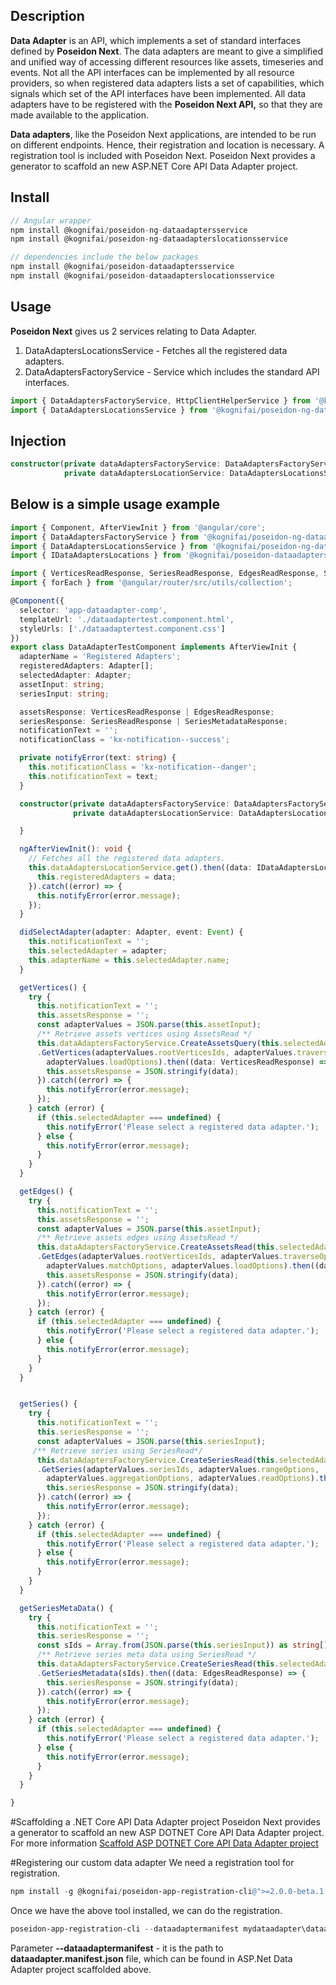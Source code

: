 ## Description

**Data Adapter** is an API, which implements a set of standard interfaces defined by **Poseidon Next**.  The data adapters are meant to give a simplified and unified way of accessing different resources like assets, timeseries and events.  Not all the API interfaces can be implemented by all resource providers, so when registered data adapters lists a set of capabilities, which signals which set of the API interfaces have been implemented.  All data adapters have to be registered with the **Poseidon Next API,** so that they are made available to the application.

**Data adapters**, like the Poseidon Next applications, are intended to be run on different endpoints. Hence, their registration and location is necessary.  A registration tool is included with Poseidon Next.  Poseidon Next provides a generator to scaffold an new ASP.NET Core API Data Adapter project.

## Install
```typescript
// Angular wrapper
npm install @kognifai/poseidon-ng-dataadaptersservice
npm install @kognifai/poseidon-ng-dataadapterslocationsservice

// dependencies include the below packages 
npm install @kognifai/poseidon-dataadaptersservice
npm install @kognifai/poseidon-dataadapterslocationsservice
```

## Usage
**Poseidon Next** gives us 2 services relating to Data Adapter.
1) DataAdaptersLocationsService - Fetches all the registered data adapters. 
2) DataAdaptersFactoryService - Service which includes the standard API interfaces. 

```typescript
import { DataAdaptersFactoryService, HttpClientHelperService } from '@kognifai/poseidon-ng-dataadaptersservice';
import { DataAdaptersLocationsService } from '@kognifai/poseidon-ng-dataadapterslocationsservice';
```
## Injection
```typescript
constructor(private dataAdaptersFactoryService: DataAdaptersFactoryService, 
            private dataAdaptersLocationService: DataAdaptersLocationsService) { }
```
## Below is a simple usage example

```typescript
import { Component, AfterViewInit } from '@angular/core';
import { DataAdaptersFactoryService } from '@kognifai/poseidon-ng-dataadaptersservice';
import { DataAdaptersLocationsService } from '@kognifai/poseidon-ng-dataadapterslocationsservice';
import { IDataAdaptersLocations } from '@kognifai/poseidon-dataadapterslocationsservice';

import { VerticesReadResponse, SeriesReadResponse, EdgesReadResponse, SeriesMetadataResponse } from '@kognifai/poseidon-dataadaptersservice';
import { forEach } from '@angular/router/src/utils/collection';

@Component({
  selector: 'app-dataadapter-comp',
  templateUrl: './dataadaptertest.component.html',
  styleUrls: ['./dataadaptertest.component.css']
})
export class DataAdapterTestComponent implements AfterViewInit {
  adapterName = 'Registered Adapters';
  registeredAdapters: Adapter[];
  selectedAdapter: Adapter;
  assetInput: string;
  seriesInput: string;

  assetsResponse: VerticesReadResponse | EdgesReadResponse;
  seriesResponse: SeriesReadResponse | SeriesMetadataResponse;
  notificationText = '';
  notificationClass = 'kx-notification--success';

  private notifyError(text: string) {
    this.notificationClass = 'kx-notification--danger';
    this.notificationText = text;
  }

  constructor(private dataAdaptersFactoryService: DataAdaptersFactoryService,
              private dataAdaptersLocationService: DataAdaptersLocationsService) {

  }

  ngAfterViewInit(): void {
    // Fetches all the registered data adapters.
    this.dataAdaptersLocationService.get().then((data: IDataAdaptersLocations[]) => {
      this.registeredAdapters = data;
    }).catch((error) => {
      this.notifyError(error.message);
    });
  }

  didSelectAdapter(adapter: Adapter, event: Event) {
    this.notificationText = '';
    this.selectedAdapter = adapter;
    this.adapterName = this.selectedAdapter.name;
  }

  getVertices() {
    try {
      this.notificationText = '';
      this.assetsResponse = '';
      const adapterValues = JSON.parse(this.assetInput);
      /** Retrieve assets vertices using AssetsRead */
      this.dataAdaptersFactoryService.CreateAssetsQuery(this.selectedAdapter.endpointUrl)
      .GetVertices(adapterValues.rootVerticesIds, adapterValues.traverseOptions, adapterValues.matchOptions,
        adapterValues.loadOptions).then((data: VerticesReadResponse) => {
        this.assetsResponse = JSON.stringify(data);
      }).catch((error) => {
        this.notifyError(error.message);
      });
    } catch (error) {
      if (this.selectedAdapter === undefined) {
        this.notifyError('Please select a registered data adapter.');
      } else {
        this.notifyError(error.message);
      }
    }
  }

  getEdges() {
    try {
      this.notificationText = '';
      this.assetsResponse = '';
      const adapterValues = JSON.parse(this.assetInput);
      /** Retrieve assets edges using AssetsRead */
      this.dataAdaptersFactoryService.CreateAssetsRead(this.selectedAdapter.endpointUrl)
      .GetEdges(adapterValues.rootVerticesIds, adapterValues.traverseOptions,
        adapterValues.matchOptions, adapterValues.loadOptions).then((data: EdgesReadResponse) => {
        this.assetsResponse = JSON.stringify(data);
      }).catch((error) => {
        this.notifyError(error.message);
      });
    } catch (error) {
      if (this.selectedAdapter === undefined) {
        this.notifyError('Please select a registered data adapter.');
      } else {
        this.notifyError(error.message);
      }
    }
  }


  getSeries() {
    try {
      this.notificationText = '';
      this.seriesResponse = '';
      const adapterValues = JSON.parse(this.seriesInput);
     /** Retrieve series using SeriesRead*/
      this.dataAdaptersFactoryService.CreateSeriesRead(this.selectedAdapter.endpointUrl)
      .GetSeries(adapterValues.seriesIds, adapterValues.rangeOptions,
        adapterValues.aggregationOptions, adapterValues.readOptions).then((data: SeriesReadResponse) => {
        this.seriesResponse = JSON.stringify(data);
      }).catch((error) => {
        this.notifyError(error.message);
      });
    } catch (error) {
      if (this.selectedAdapter === undefined) {
        this.notifyError('Please select a registered data adapter.');
      } else {
        this.notifyError(error.message);
      }
    }
  }

  getSeriesMetaData() {
    try {
      this.notificationText = '';
      this.seriesResponse = '';
      const sIds = Array.from(JSON.parse(this.seriesInput)) as string[];
      /** Retrieve series meta data using SeriesRead */
      this.dataAdaptersFactoryService.CreateSeriesRead(this.selectedAdapter.endpointUrl)
      .GetSeriesMetadata(sIds).then((data: EdgesReadResponse) => {
        this.seriesResponse = JSON.stringify(data);
      }).catch((error) => {
        this.notifyError(error.message);
      });
    } catch (error) {
      if (this.selectedAdapter === undefined) {
        this.notifyError('Please select a registered data adapter.');
      } else {
        this.notifyError(error.message);
      }
    }
  }

}

```
#Scaffolding a .NET Core API Data Adapter project
Poseidon Next provides a generator to scaffold an new ASP DOTNET Core API Data Adapter project.  
For more information [Scaffold ASP DOTNET Core API Data Adapter project](Poseidon%20Next%2FPublic%20documentation%2FGuides%2FCreating%20Poseidon%20Data%20Adapter%20project%20using%20Yeoman)

#Registering our custom data adapter
We need a registration tool for registration.
```powershell
npm install -g @kognifai/poseidon-app-registration-cli@">=2.0.0-beta.1 <3.0.0" 
```
Once we have the above tool installed, we can do the registration.
```powershell
poseidon-app-registration-cli --dataadaptermanifest mydataadapter\dataadapter.manifest.json --username  xyz --password xyz
```
Parameter **--dataadaptermanifest** - it is the path to **dataadapter.manifest.json** file, which can be found in ASP.Net Data Adapter project scaffolded above.








